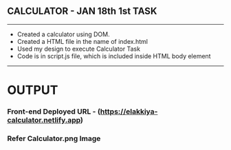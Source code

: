 ## CALCULATOR - JAN 18th 1st TASK
*****

* Created a calculator using DOM.
* Created a HTML file in the name of index.html
* Used my design to execute Calculator Task
* Code is in script.js file, which is included inside HTML body element
* ********

# OUTPUT

### Front-end Deployed URL - (https://elakkiya-calculator.netlify.app)

### Refer Calculator.png Image